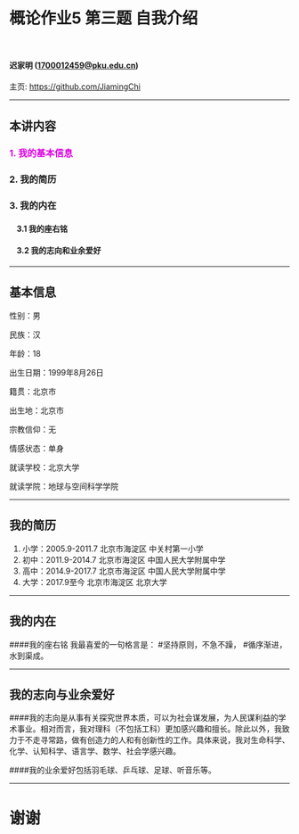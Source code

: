 

# 概论作业5 第三题  自我介绍

&nbsp;

#### 迟家明 (1700012459@pku.edu.cn)  

主页: https://github.com/JiamingChi

---

## 本讲内容

### <font color="dblue">1. 我的基本信息</font>

### 2. 我的简历

### 3. 我的内在
#### &nbsp; &nbsp; 3.1 我的座右铭
#### &nbsp; &nbsp; 3.2 我的志向和业余爱好
---

## 基本信息
性别：男

民族：汉

年龄：18

出生日期：1999年8月26日

籍贯：北京市

出生地：北京市

宗教信仰：无

情感状态：单身

就读学校：北京大学

就读学院：地球与空间科学学院

---

## 我的简历


1. 小学：2005.9-2011.7
    北京市海淀区     中关村第一小学    
2. 初中：2011.9-2014.7
    北京市海淀区     中国人民大学附属中学
3. 高中：2014.9-2017.7
    北京市海淀区     中国人民大学附属中学
4. 大学：2017.9至今
    北京市海淀区     北京大学 

---

## 我的内在  
####我的座右铭
我最喜爱的一句格言是：
#坚持原则，不急不躁，
#循序渐进，水到渠成。

---
## 我的志向与业余爱好 
####我的志向是从事有关探究世界本质，可以为社会谋发展，为人民谋利益的学术事业。相对而言，我对理科（不包括工科）更加感兴趣和擅长。除此以外，我致力于不走寻常路，做有创造力的人和有创新性的工作。具体来说，我对生命科学、化学、认知科学、语言学、数学、社会学感兴趣。

####我的业余爱好包括羽毛球、乒乓球、足球、听音乐等。

---

# 谢谢
